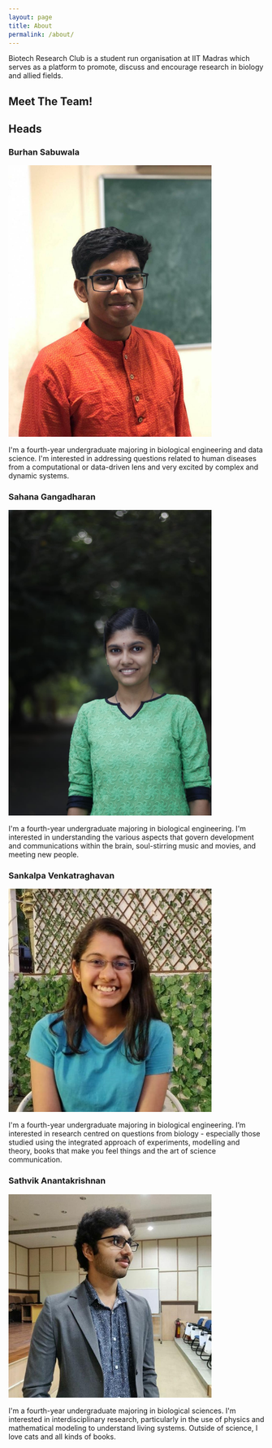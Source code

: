 ```yaml
---
layout: page
title: About
permalink: /about/
---
```


Biotech Research Club is a student run organisation at IIT Madras which serves as a platform to promote, discuss and encourage research in biology and allied fields. 

## Meet The Team!

## Heads

### Burhan Sabuwala 
<img src = "../images/Burhan.jpg" width = "400">

I'm a fourth-year undergraduate majoring in biological engineering and data science. I'm interested in addressing questions related to human diseases from a computational or data-driven lens and very excited by complex and dynamic systems. 

### Sahana Gangadharan 
<img src = "../images/Sahana.jpg" width = "400">

I'm a fourth-year undergraduate majoring in biological engineering. I'm interested in understanding the various aspects that govern development and communications within the brain, soul-stirring music and movies, and meeting new people.

### Sankalpa Venkatraghavan 
<img src = "../images/Sankalpa.jpg" width = "400">

I'm a fourth-year undergraduate majoring in biological engineering. I’m interested in research centred on questions from biology - especially those studied using the integrated approach of experiments, modelling and theory, books that make you feel things and the art of science communication. 

### Sathvik Anantakrishnan
<img src = "../images/Sathvik.jpg" width = "400">

I'm a fourth-year undergraduate majoring in biological sciences. I'm interested in interdisciplinary research, particularly in the use of physics and mathematical modeling to understand living systems. Outside of science, I love cats and all kinds of books.




